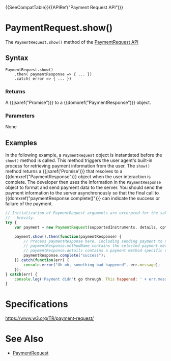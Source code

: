 {{SeeCompatTable}}{{APIRef("Payment Request API")}}

# PaymentRequest.show()

The `PaymentRequest.show()` method of the [PaymentRequest API](PaymentRequest_API.md) 

## Syntax

```
PaymentRequest.show()
	.then( paymentResponse => { ... })
	.catch( error => { ... })
```

### Returns

A {{jsxref("Promise")}} to a {{domxref("PaymentResponse")}} object.

### Parameters

None

## Examples

In the following example, a `PaymentRequest` object is instantiated before the `show()` method is called. This method triggers the user agent's built-in process for retrieving payment information from the user. The `show()` method returns a {{jsxref('Promise')}} that resolves to a {{domxref("PaymentResponse")}} object when the user interaction is complete. The developer then uses the information in the `PaymentResponse` object to format and send payment data to the server. You should send the payment information to the server asynchronously so that the final call to {{domxref("paymentResponse.complete()")}} can indicate the success or failure of the payment.

```javascript
// Initialization of PaymentRequest arguments are excerpted for the sake of
//   brevity.
try {
 	var payment = new PaymentRequest(supportedInstruments, details, options);

	payment.show().then(function(paymentResponse) {
		// Process paymentResponse here, including sending payment to the server.
		// paymentResponse.methodName contains the selected payment method
	 	// paymentResponse.details contains a payment method specific response
	 	paymentResponse.complete("success");
	}).catch(function(err) {
		console.error("Uh oh, something bad happened", err.message);
	});
} catch(err) {
	console.log('Payment didn't go through. This happened: ' + err.message);
}
```

# Specifications

<https://www.w3.org/TR/payment-request/>

# See Also

* [PaymentRequest](PaymentRequest.md)
